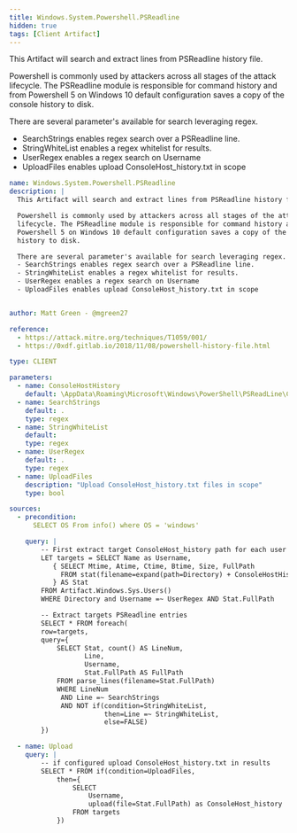 ```yaml
---
title: Windows.System.Powershell.PSReadline
hidden: true
tags: [Client Artifact]
---
```


This Artifact will search and extract lines from PSReadline history file.

Powershell is commonly used by attackers across all stages of the attack
lifecycle. The PSReadline module is responsible for command history and from
Powershell 5 on Windows 10 default configuration saves a copy of the console
history to disk.

There are several parameter's available for search leveraging regex.
- SearchStrings enables regex search over a PSReadline line.
- StringWhiteList enables a regex whitelist for results.
- UserRegex enables a regex search on Username
- UploadFiles enables upload ConsoleHost_history.txt in scope


```yaml
name: Windows.System.Powershell.PSReadline
description: |
  This Artifact will search and extract lines from PSReadline history file.

  Powershell is commonly used by attackers across all stages of the attack
  lifecycle. The PSReadline module is responsible for command history and from
  Powershell 5 on Windows 10 default configuration saves a copy of the console
  history to disk.

  There are several parameter's available for search leveraging regex.
  - SearchStrings enables regex search over a PSReadline line.
  - StringWhiteList enables a regex whitelist for results.
  - UserRegex enables a regex search on Username
  - UploadFiles enables upload ConsoleHost_history.txt in scope


author: Matt Green - @mgreen27

reference:
  - https://attack.mitre.org/techniques/T1059/001/
  - https://0xdf.gitlab.io/2018/11/08/powershell-history-file.html

type: CLIENT

parameters:
  - name: ConsoleHostHistory
    default: \AppData\Roaming\Microsoft\Windows\PowerShell\PSReadLine\ConsoleHost_history.txt
  - name: SearchStrings
    default: .
    type: regex
  - name: StringWhiteList
    default:
    type: regex
  - name: UserRegex
    default: .
    type: regex
  - name: UploadFiles
    description: "Upload ConsoleHost_history.txt files in scope"
    type: bool

sources:
  - precondition:
      SELECT OS From info() where OS = 'windows'

    query: |
        -- First extract target ConsoleHost_history path for each user
        LET targets = SELECT Name as Username,
           { SELECT Mtime, Atime, Ctime, Btime, Size, FullPath
             FROM stat(filename=expand(path=Directory) + ConsoleHostHistory)
           } AS Stat
        FROM Artifact.Windows.Sys.Users()
        WHERE Directory and Username =~ UserRegex AND Stat.FullPath

        -- Extract targets PSReadline entries
        SELECT * FROM foreach(
        row=targets,
        query={
            SELECT Stat, count() AS LineNum,
                   Line,
                   Username,
                   Stat.FullPath AS FullPath
            FROM parse_lines(filename=Stat.FullPath)
            WHERE LineNum
             AND Line =~ SearchStrings
             AND NOT if(condition=StringWhiteList,
                        then=Line =~ StringWhiteList,
                        else=FALSE)
        })

  - name: Upload
    query: |
        -- if configured upload ConsoleHost_history.txt in results
        SELECT * FROM if(condition=UploadFiles,
            then={
                SELECT
                    Username,
                    upload(file=Stat.FullPath) as ConsoleHost_history
                FROM targets
            })

```
